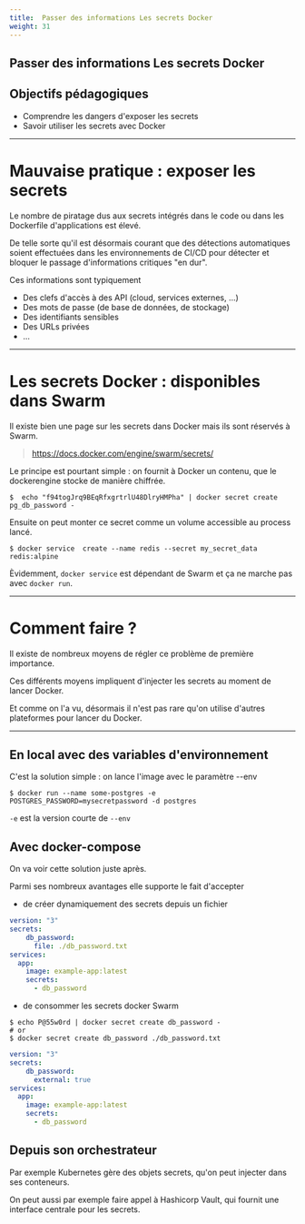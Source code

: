 ```yaml
---
title:  Passer des informations Les secrets Docker
weight: 31
---
```


##  Passer des informations Les secrets Docker


## Objectifs pédagogiques
  - Comprendre les dangers d'exposer les secrets
  - Savoir utiliser les secrets avec Docker

--- 

# Mauvaise pratique : exposer les secrets  

Le nombre de piratage dus aux secrets intégrés dans le code ou dans les Dockerfile d'applications est élevé. 

De telle sorte qu'il est désormais courant que des détections automatiques soient effectuées dans les environnements de CI/CD pour détecter et bloquer le passage d'informations critiques "en dur".

Ces informations sont typiquement 

* Des clefs d'accès à des API (cloud, services externes, ...)
* Des mots de passe (de base de données, de stockage)
* Des identifiants sensibles 
* Des URLs privées
* ...

---

# Les secrets Docker : disponibles dans Swarm

Il existe bien une page sur les secrets dans Docker mais ils sont réservés à Swarm.

> https://docs.docker.com/engine/swarm/secrets/

Le principe est pourtant simple : on fournit à Docker un contenu, que le dockerengine stocke de manière chiffrée.

```shell
$  echo "f94togJrq9BEqRfxgrtrlU48DlryHMPha" | docker secret create pg_db_password -
```

Ensuite on peut monter ce secret comme un volume accessible au process lancé.

```shell
$ docker service  create --name redis --secret my_secret_data redis:alpine
```
Èvidemment, `docker service` est dépendant de Swarm et ça ne marche pas avec `docker run`.

---

# Comment faire ? 

Il existe de nombreux moyens de régler ce problème de première importance.

Ces différents moyens impliquent d'injecter les secrets au moment de lancer Docker.

Et comme on l'a vu, désormais il n'est pas rare qu'on utilise d'autres plateformes pour lancer du Docker.

---

## En local avec des variables d'environnement 

C'est la solution simple : on lance l'image avec le paramètre --env 

```shell
$ docker run --name some-postgres -e POSTGRES_PASSWORD=mysecretpassword -d postgres
```

`-e` est la version courte de `--env` 

## Avec docker-compose 

On va voir cette solution juste après.

Parmi ses nombreux avantages elle supporte le fait d'accepter 

- de créer dynamiquement des secrets depuis un fichier
```yaml
version: "3"
secrets:
    db_password:
      file: ./db_password.txt
services:
  app:
    image: example-app:latest
    secrets:
      - db_password
```
- de consommer les secrets docker Swarm
```shell
$ echo P@55w0rd | docker secret create db_password -
# or
$ docker secret create db_password ./db_password.txt

```
```yaml
version: "3"
secrets:
    db_password:
      external: true
services:
  app:
    image: example-app:latest
    secrets:
      - db_password
```

## Depuis son orchestrateur 

Par exemple Kubernetes gère des objets secrets, qu'on peut injecter dans ses conteneurs.

On peut aussi par exemple faire appel à Hashicorp Vault, qui fournit une interface centrale pour les secrets.

